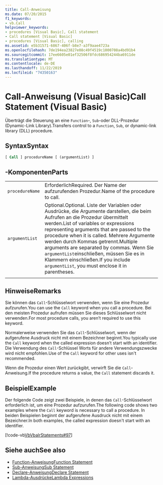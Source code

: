 ```yaml
---
title: Call-Anweisung
ms.date: 07/20/2015
f1_keywords:
- vb.Call
helpviewer_keywords:
- procedures [Visual Basic], Call statement
- Call statement [Visual Basic]
- procedures [Visual Basic], calling
ms.assetid: e5b31571-6867-406f-b8e7-a3f9aae4723a
ms.openlocfilehash: 7de194ea23827e08c49f4519c1000708a4bd91b4
ms.sourcegitcommit: 17ee6605e01ef32506f8fdc686954244ba6911de
ms.translationtype: MT
ms.contentlocale: de-DE
ms.lasthandoff: 11/22/2019
ms.locfileid: "74350163"
---
```

# <a name="call-statement-visual-basic"></a><span data-ttu-id="cf083-102">Call-Anweisung (Visual Basic)</span><span class="sxs-lookup"><span data-stu-id="cf083-102">Call Statement (Visual Basic)</span></span>

<span data-ttu-id="cf083-103">Überträgt die Steuerung an eine `Function`-, `Sub`-oder DLL-Prozedur (Dynamic-Link Library).</span><span class="sxs-lookup"><span data-stu-id="cf083-103">Transfers control to a `Function`, `Sub`, or dynamic-link library (DLL) procedure.</span></span>  
  
## <a name="syntax"></a><span data-ttu-id="cf083-104">Syntax</span><span class="sxs-lookup"><span data-stu-id="cf083-104">Syntax</span></span>  
  
```vb  
[ Call ] procedureName [ (argumentList) ]  
```  
  
## <a name="parts"></a><span data-ttu-id="cf083-105">-Komponenten</span><span class="sxs-lookup"><span data-stu-id="cf083-105">Parts</span></span>  

|||
|---|---|
|`procedureName`|<span data-ttu-id="cf083-106">Erforderlich</span><span class="sxs-lookup"><span data-stu-id="cf083-106">Required.</span></span> <span data-ttu-id="cf083-107">Der Name der aufzurufenden Prozedur.</span><span class="sxs-lookup"><span data-stu-id="cf083-107">Name of the procedure to call.</span></span>|
|`argumentList`|<span data-ttu-id="cf083-108">Optional.</span><span class="sxs-lookup"><span data-stu-id="cf083-108">Optional.</span></span> <span data-ttu-id="cf083-109">Liste der Variablen oder Ausdrücke, die Argumente darstellen, die beim Aufrufen an die Prozedur übermittelt werden.</span><span class="sxs-lookup"><span data-stu-id="cf083-109">List of variables or expressions representing arguments that are passed to the procedure when it is called.</span></span> <span data-ttu-id="cf083-110">Mehrere Argumente werden durch Kommas getrennt.</span><span class="sxs-lookup"><span data-stu-id="cf083-110">Multiple arguments are separated by commas.</span></span> <span data-ttu-id="cf083-111">Wenn Sie `argumentList`einschließen, müssen Sie es in Klammern einschließen.</span><span class="sxs-lookup"><span data-stu-id="cf083-111">If you include `argumentList`, you must enclose it in parentheses.</span></span>|
|||
  
## <a name="remarks"></a><span data-ttu-id="cf083-112">Hinweise</span><span class="sxs-lookup"><span data-stu-id="cf083-112">Remarks</span></span>

 <span data-ttu-id="cf083-113">Sie können das `Call`-Schlüsselwort verwenden, wenn Sie eine Prozedur aufzurufen.</span><span class="sxs-lookup"><span data-stu-id="cf083-113">You can use the `Call` keyword when you call a procedure.</span></span> <span data-ttu-id="cf083-114">Bei den meisten Prozedur aufrufen müssen Sie dieses Schlüsselwort nicht verwenden.</span><span class="sxs-lookup"><span data-stu-id="cf083-114">For most procedure calls, you aren’t required to use this  keyword.</span></span>

 <span data-ttu-id="cf083-115">Normalerweise verwenden Sie das `Call`-Schlüsselwort, wenn der aufgerufene Ausdruck nicht mit einem Bezeichner beginnt.</span><span class="sxs-lookup"><span data-stu-id="cf083-115">You typically use the `Call` keyword when the called expression doesn’t start with an identifier.</span></span> <span data-ttu-id="cf083-116">Die Verwendung des `Call`-Schlüssel Worts für andere Verwendungszwecke wird nicht empfohlen.</span><span class="sxs-lookup"><span data-stu-id="cf083-116">Use of the `Call` keyword for other uses isn't recommended.</span></span>

 <span data-ttu-id="cf083-117">Wenn die Prozedur einen Wert zurückgibt, verwirft Sie die `Call`-Anweisung.</span><span class="sxs-lookup"><span data-stu-id="cf083-117">If the procedure returns a value, the `Call` statement discards it.</span></span>

## <a name="example"></a><span data-ttu-id="cf083-118">Beispiel</span><span class="sxs-lookup"><span data-stu-id="cf083-118">Example</span></span>

 <span data-ttu-id="cf083-119">Der folgende Code zeigt zwei Beispiele, in denen das `Call`-Schlüsselwort erforderlich ist, um eine Prozedur aufzurufen.</span><span class="sxs-lookup"><span data-stu-id="cf083-119">The following code shows two examples where the `Call` keyword is necessary to call a procedure.</span></span> <span data-ttu-id="cf083-120">In beiden Beispielen beginnt der aufgerufene Ausdruck nicht mit einem Bezeichner.</span><span class="sxs-lookup"><span data-stu-id="cf083-120">In both examples, the called expression doesn't start with an identifier.</span></span>

 [!code-vb[VbVbalrStatements#97](~/samples/snippets/visualbasic/VS_Snippets_VBCSharp/VbVbalrStatements/VB/Class1.vb#97)]  
  
## <a name="see-also"></a><span data-ttu-id="cf083-121">Siehe auch</span><span class="sxs-lookup"><span data-stu-id="cf083-121">See also</span></span>

- [<span data-ttu-id="cf083-122">Function-Anweisung</span><span class="sxs-lookup"><span data-stu-id="cf083-122">Function Statement</span></span>](function-statement.md)
- [<span data-ttu-id="cf083-123">Sub-Anweisung</span><span class="sxs-lookup"><span data-stu-id="cf083-123">Sub Statement</span></span>](sub-statement.md)
- [<span data-ttu-id="cf083-124">Declare-Anweisung</span><span class="sxs-lookup"><span data-stu-id="cf083-124">Declare Statement</span></span>](declare-statement.md)
- [<span data-ttu-id="cf083-125">Lambda-Ausdrücke</span><span class="sxs-lookup"><span data-stu-id="cf083-125">Lambda Expressions</span></span>](../../programming-guide/language-features/procedures/lambda-expressions.md)
